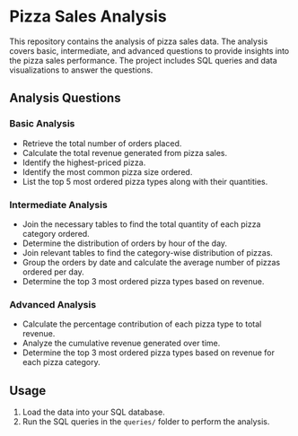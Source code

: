 <h1>Pizza Sales Analysis</h1>
<p>This repository contains the analysis of pizza sales data. The analysis covers basic, intermediate, and advanced questions to provide insights into the pizza sales performance. The project includes SQL queries and data visualizations to answer the questions.</p>

<h2>Analysis Questions</h2>

<h3>Basic Analysis</h3>
<ul>
    <li>Retrieve the total number of orders placed.</li>
    <li>Calculate the total revenue generated from pizza sales.</li>
    <li>Identify the highest-priced pizza.</li>
    <li>Identify the most common pizza size ordered.</li>
    <li>List the top 5 most ordered pizza types along with their quantities.</li>
</ul>

<h3>Intermediate Analysis</h3>
<ul>
    <li>Join the necessary tables to find the total quantity of each pizza category ordered.</li>
    <li>Determine the distribution of orders by hour of the day.</li>
    <li>Join relevant tables to find the category-wise distribution of pizzas.</li>
    <li>Group the orders by date and calculate the average number of pizzas ordered per day.</li>
    <li>Determine the top 3 most ordered pizza types based on revenue.</li>
</ul>

<h3>Advanced Analysis</h3>
<ul>
    <li>Calculate the percentage contribution of each pizza type to total revenue.</li>
    <li>Analyze the cumulative revenue generated over time.</li>
    <li>Determine the top 3 most ordered pizza types based on revenue for each pizza category.</li>
</ul>

<h2>Usage</h2>
<ol>
    <li>Load the data into your SQL database.</li>
    <li>Run the SQL queries in the <code>queries/</code> folder to perform the analysis.</li>
</ol>
